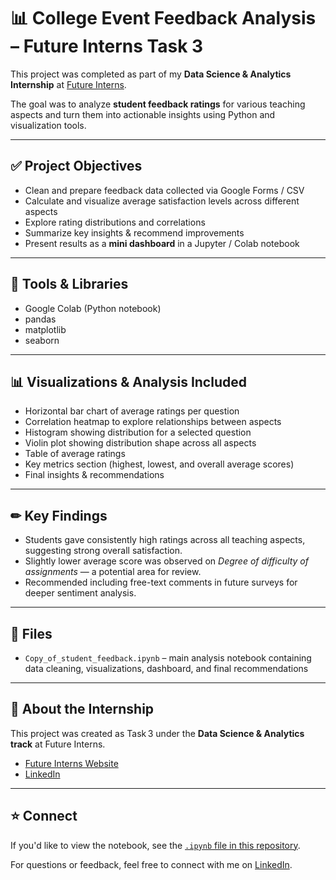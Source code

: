 # 📊 College Event Feedback Analysis – Future Interns Task 3

This project was completed as part of my **Data Science & Analytics Internship** at [Future Interns](https://futureinterns.com/).

The goal was to analyze **student feedback ratings** for various teaching aspects and turn them into actionable insights using Python and visualization tools.

---

## ✅ **Project Objectives**
- Clean and prepare feedback data collected via Google Forms / CSV
- Calculate and visualize average satisfaction levels across different aspects
- Explore rating distributions and correlations
- Summarize key insights & recommend improvements
- Present results as a **mini dashboard** in a Jupyter / Colab notebook

---

## 🧰 **Tools & Libraries**
- Google Colab (Python notebook)
- pandas
- matplotlib
- seaborn

---

## 📊 **Visualizations & Analysis Included**
- Horizontal bar chart of average ratings per question
- Correlation heatmap to explore relationships between aspects
- Histogram showing distribution for a selected question
- Violin plot showing distribution shape across all aspects
- Table of average ratings
- Key metrics section (highest, lowest, and overall average scores)
- Final insights & recommendations

---

## ✏ **Key Findings**
- Students gave consistently high ratings across all teaching aspects, suggesting strong overall satisfaction.
- Slightly lower average score was observed on *Degree of difficulty of assignments* — a potential area for review.
- Recommended including free-text comments in future surveys for deeper sentiment analysis.

---

## 📂 **Files**
- `Copy_of_student_feedback.ipynb` – main analysis notebook containing data cleaning, visualizations, dashboard, and final recommendations

---

## 🚀 **About the Internship**
This project was created as Task 3 under the **Data Science & Analytics track** at Future Interns.
- [Future Interns Website](https://futureinterns.com/)
- [LinkedIn](https://www.linkedin.com/company/future-interns/)

---

## ⭐ **Connect**
If you'd like to view the notebook, see the [`.ipynb` file in this repository](./Copy_of_student_feedback.ipynb).

For questions or feedback, feel free to connect with me on [LinkedIn](https://www.linkedin.com/in/sohom-roy-009588314).

